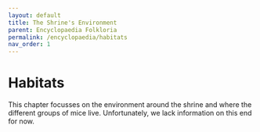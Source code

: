 ```yaml
---
layout: default
title: The Shrine's Environment
parent: Encyclopaedia Folkloria
permalink: /encyclopaedia/habitats
nav_order: 1
---
```


# Habitats

This chapter focusses on the environment around the shrine and where the different groups of mice live. Unfortunately, we lack information on this end for now.